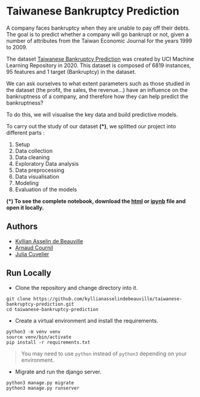 # Taiwanese Bankruptcy Prediction

A company faces bankruptcy when they are unable to pay off their debts. The goal is to predict whether a company will go bankrupt or not, given a number of attributes from the Taiwan Economic Journal for the years 1999 to 2009.

The dataset [Taiwanese Bankruptcy Prediction](https://archive.ics.uci.edu/ml/datasets/Taiwanese+Bankruptcy+Prediction) was created by UCI Machine Learning Repository in 2020. This dataset is composed of 6819 instances, 95 features and 1 target (Bankruptcy) in the dataset.

We can ask ourselves to what extent parameters such as those studied in the dataset (the profit, the sales, the revenue...) have an influence on the bankruptness of a company, and therefore how they can help predict the bankruptness?

To do this, we will visualise the key data and build predictive models.

To carry out the study of our dataset **(\*)**, we splitted our project into different parts :

1. Setup
2. Data collection
3. Data cleaning
4. Exploratory Data analysis
5. Data preprocessing
6. Data visualisation
7. Modeling
8. Evaluation of the models

**(\*) To see the complete notebook, download the [html](reports/notebook.html) or [ipynb](notebooks/final_project.ipynb) file and open it locally.**

## Authors

- [Kyllian Asselin de Beauville](https://www.github.com/kyllianasselindebeauville)
- [Arnaud Cournil](https://www.github.com/arnaudcournil)
- [Julia Cuvelier](https://www.github.com/juliacuvelier)

## Run Locally

- Clone the repository and change directory into it.

```shell
git clone https://github.com/kyllianasselindebeauville/taiwanese-bankruptcy-prediction.git
cd taiwanese-bankruptcy-prediction
```

- Create a virtual environment and install the requirements.

```shell
python3 -m venv venv
source venv/bin/activate
pip install -r requirements.txt
```

> You may need to use `python` instead of `python3` depending on your environment.

- Migrate and run the django server.

```shell
python3 manage.py migrate
python3 manage.py runserver
```

